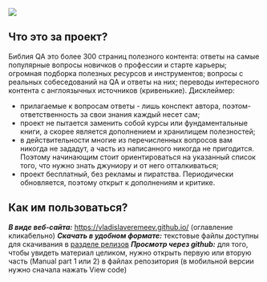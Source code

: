 ![](https://habrastorage.org/webt/un/ke/6d/unke6dmjxotrhtuqkkmppy88hqy.jpeg)

## Что это за проект?
Библия QA это более 300 страниц полезного контента:
ответы на самые популярные вопросы новичков о профессии и старте карьеры;
огромная подборка полезных ресурсов и инструментов;
вопросы с реальных собеседований на QA и ответы на них; 
переводы интересного контента с англоязычных источников (кривенькие).
Дисклеймер:
- прилагаемые к вопросам ответы - лишь конспект автора, поэтом- ответственность за свои знания каждый несет сам;
- проект не пытается заменить собой курсы или фундаментальные книги, а скорее является дополнением и хранилищем полезностей;
- в действительности многие из перечисленных вопросов вам никогда не зададут,  а часть из написанного никогда не пригодится. Поэтому начинающим стоит ориентироваться на указанный список того, что нужно знать джуниору и от него отталкиваться;
- проект бесплатный, без рекламы и пиратства. Периодически обновляется, поэтому открыт к дополнениям и критике.
## Как им пользоваться?
***В виде веб-сайта:***
 https://vladislaveremeev.github.io/ (оглавление кликабельно)
***Скачать в удобном формате:*** 
текстовые файлы доступны для скачивания в [разделе релизов](https://github.com/VladislavEremeev/QA_bible/releases)
***Просмотр через github:*** 
для того, чтобы увидеть материал целиком, нужно открыть первую или вторую часть (Manual part 1 или 2) в файлах репозитория (в мобильной версии нужно сначала нажать View code)

